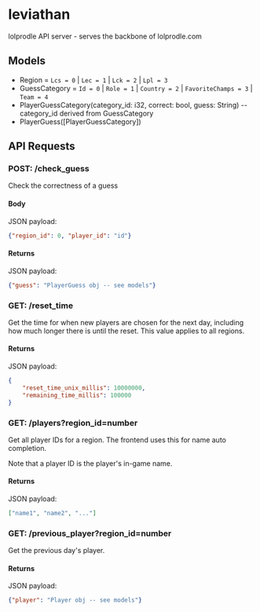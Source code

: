 # leviathan

lolprodle API server - serves the backbone of lolprodle.com

## Models

- Region = `Lcs = 0` | `Lec = 1` | `Lck = 2` | `Lpl = 3`
- GuessCategory = `Id = 0` | `Role = 1` | `Country = 2` | `FavoriteChamps = 3` | `Team = 4`
- PlayerGuessCategory(category_id: i32, correct: bool, guess: String)
-- category_id derived from GuessCategory 
- PlayerGuess([PlayerGuessCategory])

## API Requests

### POST: /check_guess

Check the correctness of a guess

#### Body 

JSON payload: 
```json
{"region_id": 0, "player_id": "id"}
```

#### Returns

JSON payload: 
```json
{"guess": "PlayerGuess obj -- see models"}
```

### GET: /reset_time

Get the time for when new players are chosen for the next day, including how
much longer there is until the reset. This value applies to all regions.

#### Returns

JSON payload: 
```json
{
    "reset_time_unix_millis": 10000000,
    "remaining_time_millis": 100000
}
```

### GET: /players?region_id=number

Get all player IDs for a region. The frontend uses this for name auto completion.

Note that a player ID is the player's in-game name.

#### Returns

JSON payload: 
```json
["name1", "name2", "..."]
```

### GET: /previous_player?region_id=number

Get the previous day's player.

#### Returns

JSON payload: 
```json
{"player": "Player obj -- see models"}
```

